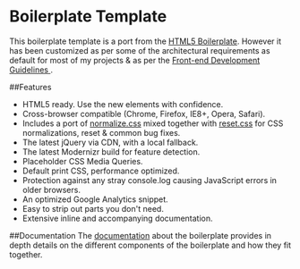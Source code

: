 Boilerplate Template
=====

This boilerplate template is a port from the [HTML5 Boilerplate](https://github.com/h5bp/html5-boilerplate). However it has been customized as per some of the architectural requirements as default for most of my projects & as per the [Front-end Development Guidelines ](https://github.com/createlogic/Web-Front-end-Development-Guidelines).

##Features

- HTML5 ready. Use the new elements with confidence.
- Cross-browser compatible (Chrome, Firefox, IE8+, Opera, Safari).
- Includes a port of [normalize.css](https://github.com/necolas/normalize.css/) mixed together with [reset.css](http://meyerweb.com/eric/tools/css/reset/) for CSS normalizations, reset & common bug fixes.
- The latest jQuery via CDN, with a local fallback.
- The latest Modernizr build for feature detection.
- Placeholder CSS Media Queries.
- Default print CSS, performance optimized.
- Protection against any stray console.log causing JavaScript errors in older browsers.
- An optimized Google Analytics snippet.
- Easy to strip out parts you don't need.
- Extensive inline and accompanying documentation.


##Documentation
The [documentation](doc/intro.md) about the boilerplate provides in depth details on the different components of the boilerplate and how they fit together.  
